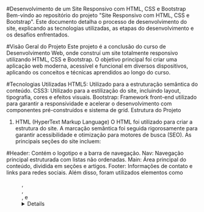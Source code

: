 
#Desenvolvimento de um Site Responsivo com HTML, CSS e Bootstrap
Bem-vindo ao repositório do projeto "Site Responsivo com HTML, CSS e Bootstrap". Este documento detalha o processo de desenvolvimento do site, explicando as tecnologias utilizadas, as etapas do desenvolvimento e os desafios enfrentados.

#Visão Geral do Projeto
Este projeto é a conclusão do curso de Desenvolvimento Web, onde construí um site totalmente responsivo utilizando HTML, CSS e Bootstrap. O objetivo principal foi criar uma aplicação web moderna, acessível e funcional em diversos dispositivos, aplicando os conceitos e técnicas aprendidos ao longo do curso.

#Tecnologias Utilizadas
HTML5: Utilizado para a estruturação semântica do conteúdo.
CSS3: Utilizado para a estilização do site, incluindo layout, tipografia, cores e efeitos visuais.
Bootstrap: Framework front-end utilizado para garantir a responsividade e acelerar o desenvolvimento com componentes pré-construídos e sistema de grid.
Estrutura do Projeto
1. HTML (HyperText Markup Language)
O HTML foi utilizado para criar a estrutura do site. A marcação semântica foi seguida rigorosamente para garantir acessibilidade e otimização para motores de busca (SEO). As principais seções do site incluem:

#Header: Contém o logotipo e a barra de navegação.
Nav: Navegação principal estruturada com listas não ordenadas.
Main: Área principal do conteúdo, dividida em seções e artigos.
Footer: Informações de contato e links para redes sociais.
Além disso, foram utilizados elementos como <figure>, <figcaption>, <aside>, e <details> para enriquecer a semântica do conteúdo.

2. CSS (Cascading Style Sheets)
A estilização do site foi realizada com CSS3, utilizando várias técnicas avançadas:

Seletores Avançados: Aplicação de estilos específicos através de seletores como :hover, :focus, e :nth-child.
Layouts Flexíveis: Utilização de Flexbox para criar layouts que se adaptam dinamicamente ao tamanho da tela.
Grid Layout: Implementação do CSS Grid para uma disposição controlada e flexível dos elementos.
Animações e Transições: Aplicação de transições suaves e animações para melhorar a interatividade.
3. Bootstrap
Bootstrap foi empregado para garantir a responsividade e acelerar o desenvolvimento:

Sistema de Grid: Utilização do sistema de grid de 12 colunas do Bootstrap para criar layouts responsivos.
Componentes UI: Integração de componentes como botões, cards, navegação, formulários e modais.
Utilitários: Uso de classes utilitárias para ajustes rápidos de espaçamento, alinhamento, cores e tipografia.
Funcionalidades Implementadas
Layout Responsivo: O site se adapta a diferentes tamanhos de tela, garantindo uma experiência consistente em dispositivos móveis, tablets e desktops.
Navegação Intuitiva: Barra de navegação clara e intuitiva, com elementos adicionais como breadcrumbs para facilitar a usabilidade.
Formulários Interativos: Formulários de contato e inscrição com validação e feedback visual.
Estilização Avançada: Efeitos visuais e animações para melhorar a interatividade e a estética do site.
Processo de Desenvolvimento
Planejamento
O projeto começou com a definição dos objetivos e escopo do site. Um wireframe foi criado para delinear a estrutura básica e o layout do site.

#Estruturação com HTML
A estrutura do site foi construída com HTML5, seguindo práticas semânticas para garantir acessibilidade e SEO. A estrutura básica foi criada com seções bem definidas (<header>, <main>, <footer>) e elementos adicionais para melhorar a semântica do conteúdo.

#Estilização com CSS
Com a estrutura em place, o próximo passo foi a estilização utilizando CSS3. Foram aplicadas técnicas avançadas como Flexbox e Grid Layout para criar um design responsivo e flexível. Animações e transições foram adicionadas para melhorar a interatividade.

#Integração com Bootstrap
O Bootstrap foi integrado para acelerar o desenvolvimento e garantir a responsividade. O sistema de grid do Bootstrap foi utilizado para a criação do layout, e componentes UI como botões, cards e formulários foram incorporados e personalizados conforme necessário.

#Testes e Ajustes
Testes rigorosos foram realizados em diferentes navegadores e dispositivos para garantir a compatibilidade e a responsividade do site. Ajustes foram feitos para resolver problemas de cross-browser compatibility e garantir uma experiência de usuário consistente.

#Desafios e Soluções
Compatibilidade entre Navegadores
Garantir que o site funcionasse corretamente em diferentes navegadores foi um dos principais desafios. Foram realizadas as seguintes ações:

#Desenvolvimento Progressivo: Funcionalidades básicas foram garantidas em todos os navegadores, com melhorias graduais aplicadas conforme o suporte do navegador.
Testes em Múltiplos Navegadores: Testes extensivos em navegadores modernos e versões anteriores para identificar e corrigir problemas.
Fallbacks: Implementação de fallbacks para propriedades CSS não suportadas em navegadores mais antigos.
Conclusão
O desenvolvimento deste site responsivo foi uma oportunidade valiosa para aplicar os conhecimentos adquiridos em HTML, CSS e Bootstrap. O resultado é um site moderno, responsivo e de fácil navegação, que segue as melhores práticas de desenvolvimento web. Este projeto demonstra a capacidade técnica e o compromisso com um design centrado no usuário, adaptável a diferentes plataformas e dispositivos.

Para explorar o código-fonte do projeto, veja os arquivos neste repositório. Qualquer feedback ou sugestão é bem-vinda!
